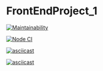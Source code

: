 # FrontEndProject_1

[![Maintainability](https://api.codeclimate.com/v1/badges/53226c39a3bf90255f0b/maintainability)](https://codeclimate.com/github/Iryna87/FrontEndProject_1/maintainability)

[![Node CI](https://github.com/hexlet-boilerplates/nodejs-package/workflows/Node%20CI/badge.svg)](https://github.com/Iryna87/FrontEndProject_1/actions)

[![asciicast](https://asciinema.org/a/2cHNS7LQM1WI2xqEOzMvPNqrc.svg)](https://asciinema.org/a/2cHNS7LQM1WI2xqEOzMvPNqrc)

[![asciicast](https://asciinema.org/a/BKW8n6Shy6tsatKw7dt91WBEs.svg)](https://asciinema.org/a/BKW8n6Shy6tsatKw7dt91WBEs)
